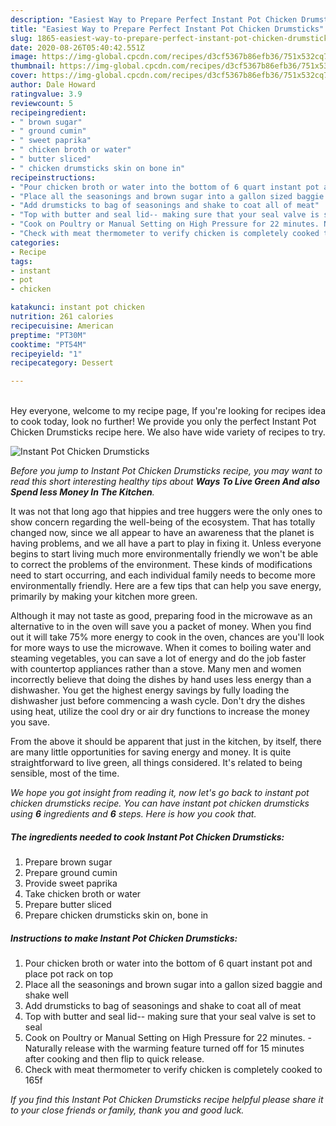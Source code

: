 ```yaml
---
description: "Easiest Way to Prepare Perfect Instant Pot Chicken Drumsticks"
title: "Easiest Way to Prepare Perfect Instant Pot Chicken Drumsticks"
slug: 1865-easiest-way-to-prepare-perfect-instant-pot-chicken-drumsticks
date: 2020-08-26T05:40:42.551Z
image: https://img-global.cpcdn.com/recipes/d3cf5367b86efb36/751x532cq70/instant-pot-chicken-drumsticks-recipe-main-photo.jpg
thumbnail: https://img-global.cpcdn.com/recipes/d3cf5367b86efb36/751x532cq70/instant-pot-chicken-drumsticks-recipe-main-photo.jpg
cover: https://img-global.cpcdn.com/recipes/d3cf5367b86efb36/751x532cq70/instant-pot-chicken-drumsticks-recipe-main-photo.jpg
author: Dale Howard
ratingvalue: 3.9
reviewcount: 5
recipeingredient:
- " brown sugar"
- " ground cumin"
- " sweet paprika"
- " chicken broth or water"
- " butter sliced"
- " chicken drumsticks skin on bone in"
recipeinstructions:
- "Pour chicken broth or water into the bottom of 6 quart instant pot and place pot rack on top"
- "Place all the seasonings and brown sugar into a gallon sized baggie and shake well"
- "Add drumsticks to bag of seasonings and shake to coat all of meat"
- "Top with butter and seal lid-- making sure that your seal valve is set to seal"
- "Cook on Poultry or Manual Setting on High Pressure for 22 minutes. Naturally release with the warming feature turned off for 15 minutes after cooking and then flip to quick release."
- "Check with meat thermometer to verify chicken is completely cooked to 165f"
categories:
- Recipe
tags:
- instant
- pot
- chicken

katakunci: instant pot chicken 
nutrition: 261 calories
recipecuisine: American
preptime: "PT30M"
cooktime: "PT54M"
recipeyield: "1"
recipecategory: Dessert

---
```

<br>
Hey everyone, welcome to my recipe page, If you're looking for recipes idea to cook today, look no further! We provide you only the perfect Instant Pot Chicken Drumsticks recipe here. We also have wide variety of recipes to try.
<br>


![Instant Pot Chicken Drumsticks](https://img-global.cpcdn.com/recipes/d3cf5367b86efb36/751x532cq70/instant-pot-chicken-drumsticks-recipe-main-photo.jpg)

<i>Before you jump to Instant Pot Chicken Drumsticks recipe, you may want to read this short interesting healthy tips about 
<strong>Ways To Live Green And also Spend less Money In The Kitchen</strong>.</i>
</br>

It was not that long ago that hippies and tree huggers were the only ones to show concern regarding the well-being of the ecosystem. That has totally changed now, since we all appear to have an awareness that the planet is having problems, and we all have a part to play in fixing it. Unless everyone begins to start living much more environmentally friendly we won't be able to correct the problems of the environment. These kinds of modifications need to start occurring, and each individual family needs to become more environmentally friendly. Here are a few tips that can help you save energy, primarily by making your kitchen more green.

Although it may not taste as good, preparing food in the microwave as an alternative to in the oven will save you a packet of money. When you find out it will take 75% more energy to cook in the oven, chances are you'll look for more ways to use the microwave. When it comes to boiling water and steaming vegetables, you can save a lot of energy and do the job faster with countertop appliances rather than a stove. Many men and women incorrectly believe that doing the dishes by hand uses less energy than a dishwasher. You get the highest energy savings by fully loading the dishwasher just before commencing a wash cycle. Don't dry the dishes using heat, utilize the cool dry or air dry functions to increase the money you save.

From the above it should be apparent that just in the kitchen, by itself, there are many little opportunities for saving energy and money. It is quite straightforward to live green, all things considered. It's related to being sensible, most of the time.


<i>We hope you got insight from reading it, now let's go back to instant pot chicken drumsticks recipe. You can have instant pot chicken drumsticks using <strong>6</strong> ingredients and <strong>6</strong> steps. Here is how you cook that.
</i>

##### The ingredients needed to cook Instant Pot Chicken Drumsticks:

1. Prepare  brown sugar
1. Prepare  ground cumin
1. Provide  sweet paprika
1. Take  chicken broth or water
1. Prepare  butter sliced
1. Prepare  chicken drumsticks skin on, bone in


##### Instructions to make Instant Pot Chicken Drumsticks:

1. Pour chicken broth or water into the bottom of 6 quart instant pot and place pot rack on top
1. Place all the seasonings and brown sugar into a gallon sized baggie and shake well
1. Add drumsticks to bag of seasonings and shake to coat all of meat
1. Top with butter and seal lid-- making sure that your seal valve is set to seal
1. Cook on Poultry or Manual Setting on High Pressure for 22 minutes. - Naturally release with the warming feature turned off for 15 minutes after cooking and then flip to quick release.
1. Check with meat thermometer to verify chicken is completely cooked to 165f


<i>If you find this Instant Pot Chicken Drumsticks recipe helpful please share it to your close friends or family, thank you and good luck.</i>
